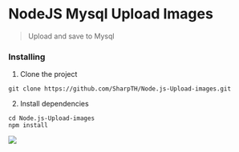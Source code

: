 # NodeJS Mysql Upload Images
>Upload and save to Mysql

### Installing

1. Clone the project
```
git clone https://github.com/SharpTH/Node.js-Upload-images.git
```
2. Install dependencies
```
cd Node.js-Upload-images
npm install
```

![](https://sharp-witted.com/storages/images/1.gif)
